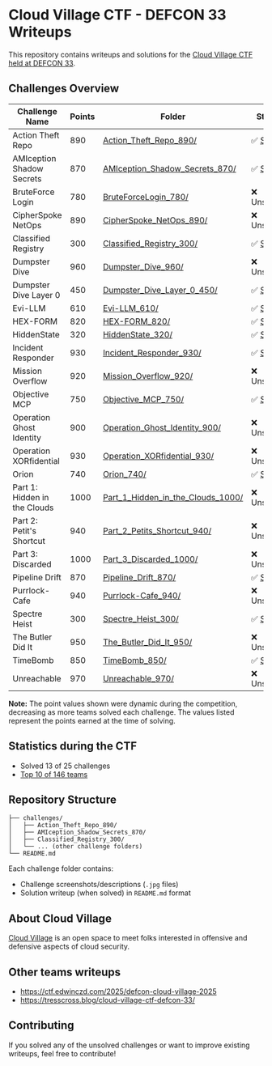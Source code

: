 # Cloud Village CTF - DEFCON 33 Writeups

This repository contains writeups and solutions for the [Cloud Village CTF held at DEFCON 33](https://www.cloud-village.org/dc33).


## Challenges Overview

| Challenge Name | Points | Folder | Status | Writeup By |
|----------------|--------|--------|--------|-----------|
| Action Theft Repo | 890 | [Action_Theft_Repo_890/](./challenges/Action_Theft_Repo_890/) | ✅ [Solved](./challenges/Action_Theft_Repo_890/README.md) | [andoniaf](https://github.com/andoniaf)  |
| AMIception Shadow Secrets | 870 | [AMIception_Shadow_Secrets_870/](./challenges/AMIception_Shadow_Secrets_870/) | ✅ [Solved](./challenges/AMIception_Shadow_Secrets_870/README.md) | *TBD* |
| BruteForce Login | 780 | [BruteForceLogin_780/](./challenges/BruteForceLogin_780/) | ❌ Unsolved | *TBD* |
| CipherSpoke NetOps | 890 | [CipherSpoke_NetOps_890/](./challenges/CipherSpoke_NetOps_890/) | ❌ Unsolved | *TBD* |
| Classified Registry | 300 | [Classified_Registry_300/](./challenges/Classified_Registry_300/) | ✅ [Solved](./challenges/Classified_Registry_300/README.md) | *TBD* |
| Dumpster Dive | 960 | [Dumpster_Dive_960/](./challenges/Dumpster_Dive_960/) | ❌ Unsolved | *TBD* |
| Dumpster Dive Layer 0 | 450 | [Dumpster_Dive_Layer_0_450/](./challenges/Dumpster_Dive_Layer_0_450/) | ✅ [Solved](./challenges/Dumpster_Dive_Layer_0_450/README.md) | *TBD* |
| Evi-LLM | 610 | [Evi-LLM_610/](./challenges/Evi-LLM_610/) | ✅ [Solved](./challenges/Evi-LLM_610/README.md) | *TBD* |
| HEX-FORM | 820 | [HEX-FORM_820/](./challenges/HEX-FORM_820/) | ✅ [Solved](./challenges/HEX-FORM_820/README.md) | *TBD* |
| HiddenState | 320 | [HiddenState_320/](./challenges/HiddenState_320/) | ✅ [Solved](./challenges/HiddenState_320/README.md) | *TBD* |
| Incident Responder | 930 | [Incident_Responder_930/](./challenges/Incident_Responder_930/) | ✅ [Solved](./challenges/Incident_Responder_930/README.md) | [andoniaf](https://github.com/andoniaf) |
| Mission Overflow | 920 | [Mission_Overflow_920/](./challenges/Mission_Overflow_920/) | ❌ Unsolved | *TBD* |
| Objective MCP | 750 | [Objective_MCP_750/](./challenges/Objective_MCP_750/) | ✅ [Solved](./challenges/Objective_MCP_750/README.md) | *TBD* |
| Operation Ghost Identity | 900 | [Operation_Ghost_Identity_900/](./challenges/Operation_Ghost_Identity_900/) | ❌ Unsolved | *TBD* |
| Operation XORfidential | 930 | [Operation_XORfidential_930/](./challenges/Operation_XORfidential_930/) | ❌ Unsolved | *TBD* |
| Orion | 740 | [Orion_740/](./challenges/Orion_740/) | ✅ [Solved](./challenges/Orion_740/README.md) | *TBD* |
| Part 1: Hidden in the Clouds | 1000 | [Part_1_Hidden_in_the_Clouds_1000/](./challenges/Part_1_Hidden_in_the_Clouds_1000/) | ❌ Unsolved | *TBD* |
| Part 2: Petit's Shortcut | 940 | [Part_2_Petits_Shortcut_940/](./challenges/Part_2_Petits_Shortcut_940/) | ❌ Unsolved | *TBD* |
| Part 3: Discarded | 1000 | [Part_3_Discarded_1000/](./challenges/Part_3_Discarded_1000/) | ❌ Unsolved | *TBD* |
| Pipeline Drift | 870 | [Pipeline_Drift_870/](./challenges/Pipeline_Drift_870/) | ✅ [Solved](./challenges/Pipeline_Drift_870/README.md) | *TBD* |
| Purrlock-Cafe | 940 | [Purrlock-Cafe_940/](./challenges/Purrlock-Cafe_940/) | ❌ Unsolved | *TBD* |
| Spectre Heist | 300 | [Spectre_Heist_300/](./challenges/Spectre_Heist_300/) | ✅ [Solved](./challenges/Spectre_Heist_300/README.md) | *TBD* |
| The Butler Did It | 950 | [The_Butler_Did_It_950/](./challenges/The_Butler_Did_It_950/) | ❌ Unsolved | *TBD* |
| TimeBomb | 850 | [TimeBomb_850/](./challenges/TimeBomb_850/) | ✅ [Solved](./challenges/TimeBomb_850/README.md) | [andoniaf](https://github.com/andoniaf) |
| Unreachable | 970 | [Unreachable_970/](./challenges/Unreachable_970/) | ❌ Unsolved | *TBD* |

**Note:** The point values shown were dynamic during the competition, decreasing as more teams solved each challenge. The values listed represent the points earned at the time of solving.

## Statistics during the CTF

- Solved 13 of 25 challenges
- [Top 10 of 146 teams](https://www.linkedin.com/posts/andoniaf_and-of-course-we-played-the-cloud-village-activity-7360351671010365440-KY9Y?utm_source=share&utm_medium=member_desktop&rcm=ACoAABwXlLYBgDIyRoRnbxBxhI0QvJbOMMm9SW0)

## Repository Structure

```
├── challenges/
│   ├── Action_Theft_Repo_890/
│   ├── AMIception_Shadow_Secrets_870/
│   ├── Classified_Registry_300/
│   └── ... (other challenge folders)
└── README.md
```

Each challenge folder contains:
- Challenge screenshots/descriptions (`.jpg` files)
- Solution writeup (when solved) in `README.md` format

## About Cloud Village

[Cloud Village](https://www.cloud-village.org/) is an open space to meet folks interested in offensive and defensive aspects of cloud security.


## Other teams writeups
- https://ctf.edwinczd.com/2025/defcon-cloud-village-2025
- https://tresscross.blog/cloud-village-ctf-defcon-33/

## Contributing

If you solved any of the unsolved challenges or want to improve existing writeups, feel free to contribute!

